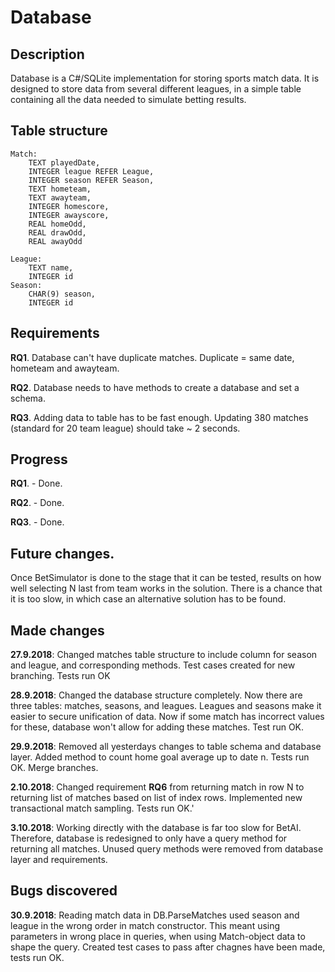 # Database

## Description
Database is a C#/SQLite implementation for storing sports match data. It is designed 
to store data from several different leagues, in a simple table containing all the data needed
to simulate betting results. 

## Table structure
```
Match:
	TEXT playedDate,
	INTEGER league REFER League,
	INTEGER season REFER Season,
	TEXT hometeam,
	TEXT awayteam,
	INTEGER homescore,
	INTEGER awayscore,
	REAL homeOdd,
	REAL drawOdd,
	REAL awayOdd
	
League:
	TEXT name,
	INTEGER id
Season: 
	CHAR(9) season,
	INTEGER id
```

## Requirements

**RQ1**. Database can't have duplicate matches. Duplicate = same date, hometeam and awayteam.

**RQ2**. Database needs to have methods to create a database and set a schema.

**RQ3**. Adding data to table has to be fast enough. Updating 380 matches (standard for 20 team league)
  should take ~ 2 seconds.

  
## Progress
**RQ1**. - Done.

**RQ2**. - Done.

**RQ3**. - Done.

## Future changes.
Once BetSimulator is done to the stage that it can be tested, results on how well 
selecting N last from team works in the solution. There is a chance that it is 
too slow, in which case an alternative solution has to be found.

## Made changes
**27.9.2018**: Changed matches table structure to include column for season and league, and corresponding methods. 
Test cases created for new branching.
Tests run OK

**28.9.2018**: Changed the database structure completely. Now there are three tables: matches, seasons, and leagues.
Leagues and seasons make it easier to secure unification of data. Now if some match has incorrect values for these,
database won't allow for adding these matches. Test run OK.

**29.9.2018**: Removed all yesterdays changes to table schema and database layer. Added method to count
home goal average up to date n. Tests run OK. Merge branches.

**2.10.2018**: Changed requirement **RQ6** from returning match in row N to returning list of matches based
on list of index rows. Implemented new transactional match sampling. Tests run OK.'

**3.10.2018**: Working directly with the database is far too slow for BetAI. Therefore, database
is redesigned to only have a query method for returning all matches. Unused query methods were removed from database
layer and requirements.

## Bugs discovered
**30.9.2018**: Reading match data in DB.ParseMatches used season and league in the wrong order
in match constructor. This meant using parameters in wrong place in queries, 
when using Match-object data to shape the query. Created test cases to pass after chagnes
have been made, tests run OK.
